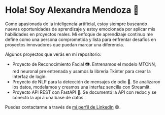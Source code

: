 # Hola! Soy Alexandra Mendoza 👋

Como apasionada de la inteligencia artificial, estoy siempre buscando nuevas oportunidades de aprendizaje y estoy emocionada por aplicar mis habilidades en proyectos reales. Mi enfoque de aprendizaje continuo me define como una persona comprometida y lista para enfrentar desafíos en proyectos innovadores que puedan marcar una diferencia.

Algunos proyectos que verás en mi repositorio:

- Proyecto de Reconocimiento Facial 📷. Entrenamos el modelo MTCNN, red neuronal pre entrenada y usamos la librería Tkinter para crear la interfaz de login.
- Proyecto de NLP para la detección de mensajes de odio 🚫. Se analizaron los datos, modelamos y creamos una interfaz sencilla con Streamlit.
- Proyecto API REST con FastAPI 🚀. Se documentó la API con redoc y se conectó la api a una base de datos.

Puedes contactarme a través de [mi perfil de LinkedIn](https://www.linkedin.com/in/alexandra-mendoza-malasquez/) 😃.
